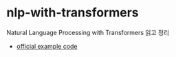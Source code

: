 # nlp-with-transformers
Natural Language Processing with Transformers 읽고 정리

* [official example code](https://github.com/rickiepark/nlp-with-transformers)
  